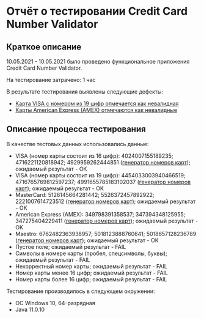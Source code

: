 # Отчёт о тестировании Credit Card Number Validator

## Краткое описание

10.05.2021 - 10.05.2021 было проведено функциональное приложения Credit Card Number Validator.

На тестирование затрачено: 1 час

В результате тестирования выявлены следующие дефекты:
* [Карта VISA с номером из 19 цифр отмечается как невалидная](https://github.com/Yu-Smirnova/java-hw-1-part1/issues/1#issue-884900827)
* [Карты American Express (AMEX) отмечаются как невалидные](https://github.com/Yu-Smirnova/java-hw-1-part1/issues/2#issue-884958766)


## Описание процесса тестирования

В качестве тестовых данных использовались данные:
* VISA (номер карты состоит из 16 цифр): 4024007155189235; 4716221120818942; 4929959262444851 ([генератор номеров карт](https://www.freeformatter.com/credit-card-number-generator-validator.html)); ожидаемый результат - OK
* VISA (номер карты состоит из 19 цифр): 4454033003940466519; 4716765769812597237; 4991655785183102037 ([генератор номеров карт](https://www.freeformatter.com/credit-card-number-generator-validator.html)); ожидаемый результат - OK 
* MasterCard: 5126145664281442; 5526372457892922; 2221007614723512 ([генератор номеров карт](https://www.freeformatter.com/credit-card-number-generator-validator.html)); ожидаемый результат - OK
* American Express (AMEX): 349798391358537; 347394348125955; 347275404229411 ([генератор номеров карт](https://www.freeformatter.com/credit-card-number-generator-validator.html)); ожидаемый результат - OK
* Maestro: 6762482363938957; 5018123888760641; 5018657128236789 ([генератор номеров карт](https://www.freeformatter.com/credit-card-number-generator-validator.html)); ожидаемый результат - OK
* Пустое поле; ожидаемый результат - FAIL
* Символы в номере карты (пробел, спецсимволы, буквы); ожидаемый результат - FAIL
* Некорректный номер карты; ожидаемый результат - FAIL
* Номер карты менее 16 цифр; ожидаемый результат - FAIL
* Номер карты более 16 цифр; ожидаемый результат - FAIL

Тестирование производилось в следующем окружении:
* ОС Windows 10, 64-разрядная
* Java 11.0.10
